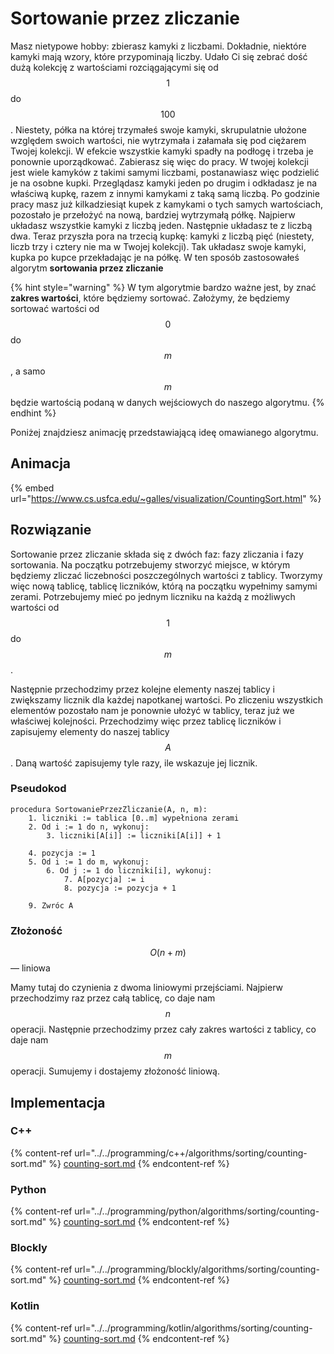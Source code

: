 # Sortowanie przez zliczanie

Masz nietypowe hobby: zbierasz kamyki z liczbami. Dokładnie, niektóre kamyki mają wzory, które przypominają liczby. Udało Ci się zebrać dość dużą kolekcję z wartościami rozciągającymi się od $$1$$ do $$100$$. Niestety, półka na której trzymałeś swoje kamyki, skrupulatnie ułożone względem swoich wartości, nie wytrzymała i załamała się pod ciężarem Twojej kolekcji. W efekcie wszystkie kamyki spadły na podłogę i trzeba je ponownie uporządkować. Zabierasz się więc do pracy. W twojej kolekcji jest wiele kamyków z takimi samymi liczbami, postanawiasz więc podzielić je na osobne kupki. Przeglądasz kamyki jeden po drugim i odkładasz je na właściwą kupkę, razem z innymi kamykami z taką samą liczbą. Po godzinie pracy masz już kilkadziesiąt kupek z kamykami o tych samych wartościach, pozostało je przełożyć na nową, bardziej wytrzymałą półkę. Najpierw układasz wszystkie kamyki z liczbą jeden. Następnie układasz te z liczbą dwa. Teraz przyszła pora na trzecią kupkę: kamyki z liczbą pięć (niestety, liczb trzy i cztery nie ma w Twojej kolekcji). Tak układasz swoje kamyki, kupka po kupce przekładając je na półkę. W ten sposób zastosowałeś algorytm **sortowania przez zliczanie**

{% hint style="warning" %}
W tym algorytmie bardzo ważne jest, by znać **zakres wartości**, które będziemy sortować. Założymy, że będziemy sortować wartości od $$0$$ do $$m$$, a samo $$m$$ będzie wartością podaną w danych wejściowych do naszego algorytmu.
{% endhint %}

Poniżej znajdziesz animację przedstawiającą ideę omawianego algorytmu.

## Animacja

{% embed url="https://www.cs.usfca.edu/~galles/visualization/CountingSort.html" %}

## Rozwiązanie

Sortowanie przez zliczanie składa się z dwóch faz: fazy zliczania i fazy sortowania. Na początku potrzebujemy stworzyć miejsce, w którym będziemy zliczać liczebności poszczególnych wartości z tablicy. Tworzymy więc nową tablicę, tablicę liczników, którą na początku wypełnimy samymi zerami. Potrzebujemy mieć po jednym liczniku na każdą z możliwych wartości od $$1$$ do $$m$$.

Następnie przechodzimy przez kolejne elementy naszej tablicy i zwiększamy licznik dla każdej napotkanej wartości. Po zliczeniu wszystkich elementów pozostało nam je ponownie ułożyć w tablicy, teraz już we właściwej kolejności. Przechodzimy więc przez tablicę liczników i zapisujemy elementy do naszej tablicy $$A$$. Daną wartość zapisujemy tyle razy, ile wskazuje jej licznik.

### Pseudokod

```
procedura SortowaniePrzezZliczanie(A, n, m):
    1. liczniki := tablica [0..m] wypełniona zerami
    2. Od i := 1 do n, wykonuj:
        3. liczniki[A[i]] := liczniki[A[i]] + 1

    4. pozycja := 1
    5. Od i := 1 do m, wykonuj:
        6. Od j := 1 do liczniki[i], wykonuj:
            7. A[pozycja] := i
            8. pozycja := pozycja + 1  

    9. Zwróc A
```

### Złożoność

$$O(n+m)$$ — liniowa

Mamy tutaj do czynienia z dwoma liniowymi przejściami. Najpierw przechodzimy raz przez całą tablicę, co daje nam $$n$$ operacji. Następnie przechodzimy przez cały zakres wartości z tablicy, co daje nam $$m$$ operacji. Sumujemy i dostajemy złożoność liniową.

## Implementacja

### C++

{% content-ref url="../../programming/c++/algorithms/sorting/counting-sort.md" %}
[counting-sort.md](../../programming/c++/algorithms/sorting/counting-sort.md)
{% endcontent-ref %}

### Python

{% content-ref url="../../programming/python/algorithms/sorting/counting-sort.md" %}
[counting-sort.md](../../programming/python/algorithms/sorting/counting-sort.md)
{% endcontent-ref %}

### Blockly

{% content-ref url="../../programming/blockly/algorithms/sorting/counting-sort.md" %}
[counting-sort.md](../../programming/blockly/algorithms/sorting/counting-sort.md)
{% endcontent-ref %}

### Kotlin

{% content-ref url="../../programming/kotlin/algorithms/sorting/counting-sort.md" %}
[counting-sort.md](../../programming/kotlin/algorithms/sorting/counting-sort.md)
{% endcontent-ref %}